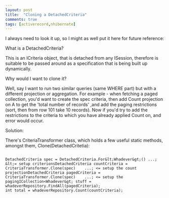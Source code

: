 ```yaml
---
layout: post
title:  "Cloning a DetachedCriteria"
comments: true
tags: [activerecord,nhibernate]
---
```



I always need to look it up, so I might as well put it here for future reference:



What is a DetachedCriteria?

This is an ICriteria object, that is detached from any ISession, therefore is suitable to be passed around as a specification that is being built up dynamically.



Why would I want to clone it?

Well, say I want to run two similar queries (same WHERE part) but with a different projection or aggregation. For example - when fetching a paged collection, you'd want to create the spec criteria, then add Count projection on A to get the 'total number of records' ,and add the paging restrictions (sort, then from row 101 take 10 records). Now if you'd try to add the restrictions to the criteria to which you have already applied Count on, and error would occur.





Solution:

There's CriteriaTransformer class, which holds a few useful static methods, amongst them, Clone(DetachedCritetia):

```

DetachedCriteria spec = DetachedCriteria.For&lt;Whadever&gt;() ...; &lt;= setup criterionsDetachedCriteria countCriteria = CriteriaTransformer.Clone(spec)    ...; <= setup the count projectionDetachedCriteria pagedCriteria = CriteriaTransformer.Clone(spec)    ...; <= setup the pagingICollection<Whadever&gt; stuff = whadeverRepository.FindAll(pagedCriteria);
int total = whadeverRepository.Count(countCriteria);
```

